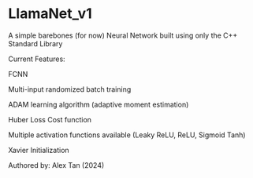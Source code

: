 # LlamaNet_v1

A simple barebones (for now) Neural Network built using only the C++ Standard Library

Current Features:

FCNN

Multi-input randomized batch training

ADAM learning algorithm (adaptive moment estimation)

Huber Loss Cost function

Multiple activation functions available (Leaky ReLU, ReLU, Sigmoid Tanh)

Xavier Initialization


Authored by: Alex Tan (2024)
